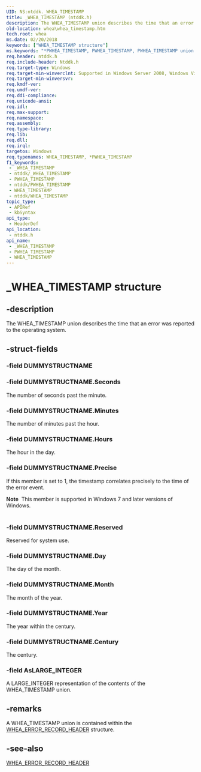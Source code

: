 ```yaml
---
UID: NS:ntddk._WHEA_TIMESTAMP
title: _WHEA_TIMESTAMP (ntddk.h)
description: The WHEA_TIMESTAMP union describes the time that an error was reported to the operating system.
old-location: whea\whea_timestamp.htm
tech.root: whea
ms.date: 02/20/2018
keywords: ["WHEA_TIMESTAMP structure"]
ms.keywords: "*PWHEA_TIMESTAMP, PWHEA_TIMESTAMP, PWHEA_TIMESTAMP union pointer [WHEA Drivers and Applications], WHEA_TIMESTAMP, WHEA_TIMESTAMP union [WHEA Drivers and Applications], _WHEA_TIMESTAMP, ntddk/PWHEA_TIMESTAMP, ntddk/WHEA_TIMESTAMP, whea.whea_timestamp, whearef_d0fafe3b-0cea-4adf-a68a-b565e04ae258.xml"
req.header: ntddk.h
req.include-header: Ntddk.h
req.target-type: Windows
req.target-min-winverclnt: Supported in Windows Server 2008, Windows Vista SP1, and later versions of Windows.
req.target-min-winversvr: 
req.kmdf-ver: 
req.umdf-ver: 
req.ddi-compliance: 
req.unicode-ansi: 
req.idl: 
req.max-support: 
req.namespace: 
req.assembly: 
req.type-library: 
req.lib: 
req.dll: 
req.irql: 
targetos: Windows
req.typenames: WHEA_TIMESTAMP, *PWHEA_TIMESTAMP
f1_keywords:
 - _WHEA_TIMESTAMP
 - ntddk/_WHEA_TIMESTAMP
 - PWHEA_TIMESTAMP
 - ntddk/PWHEA_TIMESTAMP
 - WHEA_TIMESTAMP
 - ntddk/WHEA_TIMESTAMP
topic_type:
 - APIRef
 - kbSyntax
api_type:
 - HeaderDef
api_location:
 - ntddk.h
api_name:
 - _WHEA_TIMESTAMP
 - PWHEA_TIMESTAMP
 - WHEA_TIMESTAMP
---
```


# _WHEA_TIMESTAMP structure


## -description

The WHEA_TIMESTAMP union describes the time that an error was reported to the operating system.

## -struct-fields

### -field DUMMYSTRUCTNAME

### -field DUMMYSTRUCTNAME.Seconds

The number of seconds past the minute.

### -field DUMMYSTRUCTNAME.Minutes

The number of minutes past the hour.

### -field DUMMYSTRUCTNAME.Hours

The hour in the day.

### -field DUMMYSTRUCTNAME.Precise

If this member is set to 1, the timestamp correlates precisely to the time of the error event.

<div class="alert"><b>Note</b>  This member is supported in Windows 7 and later versions of Windows.</div>
<div> </div>

### -field DUMMYSTRUCTNAME.Reserved

Reserved for system use.

### -field DUMMYSTRUCTNAME.Day

The day of the month.

### -field DUMMYSTRUCTNAME.Month

The month of the year.

### -field DUMMYSTRUCTNAME.Year

The year within the century.

### -field DUMMYSTRUCTNAME.Century

The century.

### -field AsLARGE_INTEGER

A LARGE_INTEGER representation of the contents of the WHEA_TIMESTAMP union.

## -remarks

A WHEA_TIMESTAMP union is contained within the <a href="/windows-hardware/drivers/ddi/ntddk/ns-ntddk-_whea_error_record_header">WHEA_ERROR_RECORD_HEADER</a> structure.

## -see-also

<a href="/windows-hardware/drivers/ddi/ntddk/ns-ntddk-_whea_error_record_header">WHEA_ERROR_RECORD_HEADER</a>

